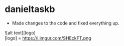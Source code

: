 # danieltaskb

* Made changes to the code and fixed everything up.

![alt text][logo]  
[logo] = https://i.imgur.com/SHEckFT.png
